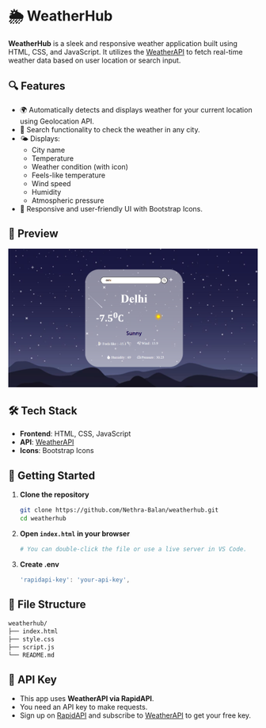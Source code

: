# 🌦️ WeatherHub

**WeatherHub** is a sleek and responsive weather application built using HTML, CSS, and JavaScript. It utilizes the [WeatherAPI](https://www.weatherapi.com/) to fetch real-time weather data based on user location or search input.

## 🔍 Features

- 🌍 Automatically detects and displays weather for your current location using Geolocation API.
- 🔎 Search functionality to check the weather in any city.
- 🌤 Displays:
  - City name
  - Temperature
  - Weather condition (with icon)
  - Feels-like temperature
  - Wind speed
  - Humidity
  - Atmospheric pressure
- 📱 Responsive and user-friendly UI with Bootstrap Icons.

## 📸 Preview

![WeatherHub UI](images/Screenshot.png) <!-- Replace with an actual screenshot if available -->

## 🛠️ Tech Stack

- **Frontend**: HTML, CSS, JavaScript
- **API**: [WeatherAPI](https://www.weatherapi.com/)
- **Icons**: Bootstrap Icons

## 🚀 Getting Started

1. **Clone the repository**
   ```bash
   git clone https://github.com/Nethra-Balan/weatherhub.git
   cd weatherhub
   ```

2. **Open `index.html` in your browser**
   ```bash
   # You can double-click the file or use a live server in VS Code.
   ```

3. **Create .env**
     ```javascript
     'rapidapi-key': 'your-api-key',
     ```

## 📂 File Structure

```
weatherhub/
├── index.html
├── style.css
├── script.js
└── README.md
```

## 🔐 API Key

- This app uses **WeatherAPI via RapidAPI**.
- You need an API key to make requests.
- Sign up on [RapidAPI](https://rapidapi.com/) and subscribe to [WeatherAPI](https://rapidapi.com/weatherapi/api/weatherapi-com/) to get your free key.


